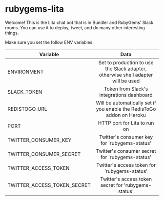 # rubygems-lita

Welcome! This is the Lita chat bot that is in Bundler and RubyGems' Slack rooms. You can use it to deploy, tweet, and do many other interesting things.

Make sure you set the follow ENV variables:

| Variable                    | Data           |
| ----------------------------|:--------------:|
| ENVIRONMENT                 | Set to production to use the Slack adapter, otherwise shell adapter will be used |
| SLACK_TOKEN                 | Token from Slack's integrations dashboard |
| REDISTOGO_URL               | Will be automatically set if you enable the RedisToGo addon on Heroku |
| PORT                        | HTTP port for Lita to run on |
| TWITTER_CONSUMER_KEY        | Twitter's consumer key for 'rubygems-status' |
| TWITTER_CONSUMER_SECRET     | Twitter's consumer secret for 'rubygems-status' |
| TWITTER_ACCESS_TOKEN        | Twitter's access token for 'rubygems-status' |
| TWITTER_ACCESS_TOKEN_SECRET | Twitter's access token secret for 'rubygems-status' |
